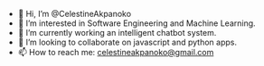 - 👋 Hi, I’m @CelestineAkpanoko
- 👀 I’m interested in Software Engineering and Machine Learning.
- 🌱 I’m currently working an intelligent chatbot system.
- 💞️ I’m looking to collaborate on javascript and python apps.
- 📫 How to reach me: celestineakpanoko@gmail.com

<!---
CelestineAkpanoko/CelestineAkpanoko is a ✨ special ✨ repository because its `README.md` (this file) appears on your GitHub profile.
You can click the Preview link to take a look at your changes.
--->
